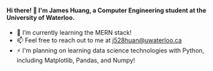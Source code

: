 #### Hi there! 👋 I'm James Huang, a Computer Engineering student at the University of Waterloo.

- 🌱 I’m currently learning the MERN stack!
- 📫 Feel free to reach out to me at j528huan@uwaterloo.ca
- ⚡ I'm planning on learning data science technologies with Python, including Matplotlib, Pandas, and Numpy!

